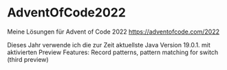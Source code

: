 # AdventOfCode2022
Meine Lösungen für Advent of Code 2022 https://adventofcode.com/2022

Dieses Jahr verwende ich die zur Zeit aktuellste Java Version 19.0.1.
mit aktivierten Preview Features:
Record patterns, pattern matching for switch (third preview)
